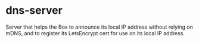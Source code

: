 # dns-server
Server that helps the Box to announce its local IP address without relying on mDNS, and to register its LetsEncrypt cert for use on its local IP address.
